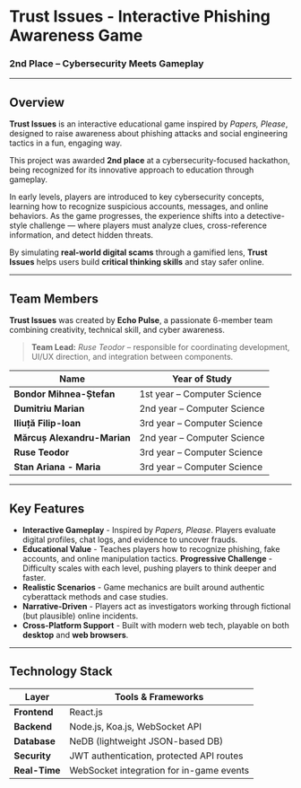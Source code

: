 # Trust Issues - Interactive Phishing Awareness Game
###  2nd Place – Cybersecurity Meets Gameplay 

---

## Overview

**Trust Issues** is an interactive educational game inspired by *Papers, Please*, designed to raise awareness about phishing attacks and social engineering tactics in a fun, engaging way.

This project was awarded **2nd place** at a cybersecurity-focused hackathon, being recognized for its innovative approach to education through gameplay.

In early levels, players are introduced to key cybersecurity concepts, learning how to recognize suspicious accounts, messages, and online behaviors. As the game progresses, the experience shifts into a detective-style challenge — where players must analyze clues, cross-reference information, and detect hidden threats.

By simulating **real-world digital scams** through a gamified lens, **Trust Issues** helps users build **critical thinking skills** and stay safer online.

---


## Team Members
**Trust Issues** was created by **Echo Pulse**, a passionate 6-member team combining creativity, technical skill, and cyber awareness.

> **Team Lead:** *Ruse Teodor* – responsible for coordinating development, UI/UX direction, and integration between components.

| Name          | Year of Study                |
|---------------|------------------------------|
| **Bondor Mihnea-Ștefan**      | 1st year – Computer Science  |
| **Dumitriu Marian**           | 2nd year – Computer Science  |
| **Iliuță Filip-Ioan**         | 3rd year – Computer Science  |
| **Mărcuș Alexandru-Marian**   | 2nd year – Computer Science  |
| **Ruse Teodor**               | 3rd year – Computer Science  |
| **Stan Ariana - Maria**       | 3rd year – Computer Science  |


---

## Key Features

- **Interactive Gameplay** - Inspired by *Papers, Please*. Players evaluate digital profiles, chat logs, and evidence to uncover frauds.
- **Educational Value** - Teaches players how to recognize phishing, fake accounts, and online manipulation tactics.
   **Progressive Challenge** - Difficulty scales with each level, pushing players to think deeper and faster.
- **Realistic Scenarios** - Game mechanics are built around authentic cyberattack methods and case studies.
- **Narrative-Driven** - Players act as investigators working through fictional (but plausible) online incidents.
- **Cross-Platform Support** - Built with modern web tech, playable on both **desktop** and **web browsers**.

---

## Technology Stack

| Layer            | Tools & Frameworks                         |
|------------------|---------------------------------------------|
| **Frontend**      | React.js                                   |
| **Backend**       | Node.js, Koa.js, WebSocket API             |
| **Database**      | NeDB (lightweight JSON-based DB)           |
| **Security**      | JWT authentication, protected API routes   |
| **Real-Time**     | WebSocket integration for in-game events   |

